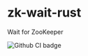 # zk-wait-rust
Wait for ZooKeeper

![Github CI badge](https://github.com/makuk66/zk-wait-rust/workflows/CI/badge.svg)
